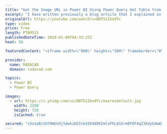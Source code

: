 ```yaml
---
title: "Get the Image URL in Power BI Using Power Query Get Table from Example"
excerpt: "I have written previously a blog article that I explained in detail how I fetch the image URL from a website using Power Query. That method, however, is what I call a bit of a techie way of doing it because you have to look at the HTML code of the page. There is an easier way of doing it as well. For"
originalUrl: https://youtube.com/watch?v=B0T51Ibn9Tc
type: video
price: Free
length: PT6M51S
publishedDateTime: 2020-01-08T04:33:25Z
heat: 50

featuredContent: "<iframe width=\"800\" height=\"500\" frameborder=\"0\" src=\"https://www.youtube.com/embed/B0T51Ibn9Tc\" allow=\"accelerometer; autoplay; encrypted-media; gyroscope; picture-in-picture\" allowfullscreen></iframe>"

provider:
  name: RADACAD
  domain: radacad.com

topics:
  - Power BI
  - Power Query

images:
  - url: https://i.ytimg.com/vi/B0T51Ibn9Tc/maxresdefault.jpg
    width: 1280
    height: 720
    isCached: true

secured: "v3o1oBiVUt0WUx9jSdwkiHZIsk4IK46OKImlvFhL6SXrm8F8F4qZ3XdyGdwW3fn/LZlm2qoW0S69h7iVg+i6dmqyUda7f7lfafg64NqU5oojj+qJQS0MDeGecjCPgmCiyFCDzUp2jl3eEAJN7DGCyqtDgN4nkDQm0Q4cnnKMqRQrgoK1Kj20iL5nFNN1GZubKh31LAQQpYQQ3rSDYdMvy8GjXFaXZq8Mm701O4faVlqqNP84F7ya85TZMsMo/BKAQMLxMUqcltJmtfK2z4szA/QGbUKDB2EPC1k0SL24jZHlnKUEgLYScTh3h8N0k8saEA/9gtEgRohWVK9r6+GIocRGNx4gQ1bSFp+dnV81cNzncBGeRjy0aFLbbCvfDaxBQWlGaUrrapDTdTrLI8MYO0Y0N1m9W3MzD66SXYSzCGw=;9CHa5cLKZcTaIrfaVTE85Q=="
---
```


